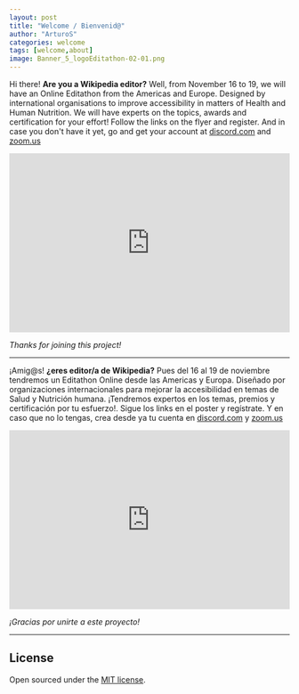 ```yaml
---
layout: post
title: "Welcome / Bienvenid@"
author: "ArturoS"
categories: welcome
tags: [welcome,about]
image: Banner_5_logoEditathon-02-01.png
---
```


Hi there! **Are you a Wikipedia editor?** Well, from November 16 to 19, we will have an Online Editathon from the Americas and Europe. Designed by international organisations to improve accessibility in matters of Health and Human Nutrition. We will have experts on the topics, awards and certification for your effort! Follow the links on the flyer and register. And in case you don't have it yet, go and get your account at [discord.com](discord.com) and [zoom.us](zoom.us)

<iframe width="100%" height="322" src="https://www.youtube.com/embed/_uxlxNPLhKQ?cc_load_policy=1" frameborder="0" allow="accelerometer; autoplay; clipboard-write; encrypted-media; gyroscope; picture-in-picture" allowfullscreen></iframe>


*Thanks for joining this project!*

---

¡Amig@s! **¿eres editor/a de Wikipedia?** Pues del 16 al 19 de noviembre tendremos un Editathon Online desde las Americas y Europa. Diseñado por organizaciones internacionales para mejorar la accesibilidad en temas de Salud y Nutrición humana. ¡Tendremos expertos en los temas, premios y certificación por tu esfuerzo!. Sigue los links en el poster y regístrate. Y en caso que no lo tengas, crea desde ya tu cuenta en [discord.com](discord.com) y [zoom.us](zoom.us)

<iframe width="100%" height="322" src="https://www.youtube.com/embed/Q-9c73J-UPc?cc_load_policy=1" frameborder="0" allow="accelerometer; autoplay; clipboard-write; encrypted-media; gyroscope; picture-in-picture" allowfullscreen></iframe>

*¡Gracias por unirte a este proyecto!*

---

## License

Open sourced under the [MIT license](https://github.com/edithaton/page/LICENSE.md).
